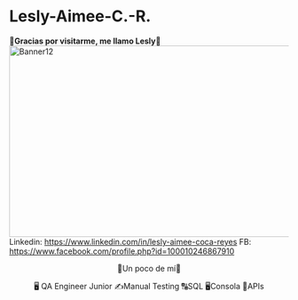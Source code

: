# Lesly-Aimee-C.-R.
🍓**Gracias por visitarme, me llamo Lesly**🍓
<img width="957" height="345" alt="Banner12" src="https://github.com/user-attachments/assets/f75ec4f7-5a60-4ca1-815b-2db35545e65d" />
Linkedin: https://www.linkedin.com/in/lesly-aimee-coca-reyes
FB: https://www.facebook.com/profile.php?id=100010246867910

<div align="center">
🪽Un poco de mí🪽

🖥️ QA Engineer Junior
✍️Manual Testing
🔠SQL
🖥️Consola
📲APIs







